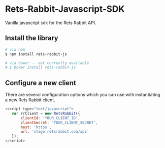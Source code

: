 # Rets-Rabbit-Javascript-SDK
Vanilla javascript sdk for the Rets Rabbit API.

## Install the library
```bash
# via npm
$ npm install rets-rabbit-js

# via bower -- not currently available
# $ bower install rets-rabbit-js
```

## Configure a new client
There are several configuration options which you can use with instantiating
 a new Rets Rabbit client.
 
 ```javascript
 <script type="text/javascript">
    var rrClient = new RetsRabbit({
        clientId: 'YOUR_CLIENT_ID',
        clientSecret: 'YOUR_CLIENT_SECRET',
        host: 'https',
        url: 'stage.retsrabbit.com/api'
    });
 </script>
 ```

